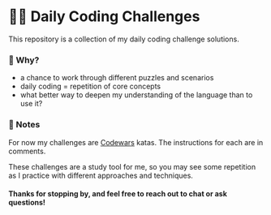 # 👩‍💻 Daily Coding Challenges

This repository is a collection of my daily coding challenge solutions.

### 🧐 Why?

* a chance to work through different puzzles and scenarios
* daily coding = repetition of core concepts
* what better way to deepen my understanding of the language than to use it?

### :notebook: Notes

For now my challenges are [Codewars](https://codewars.com) katas. The instructions for each are in comments.

These challenges are a study tool for me, so you may see some repetition as I practice with different approaches and techniques.


#### Thanks for stopping by, and feel free to reach out to chat or ask questions!
